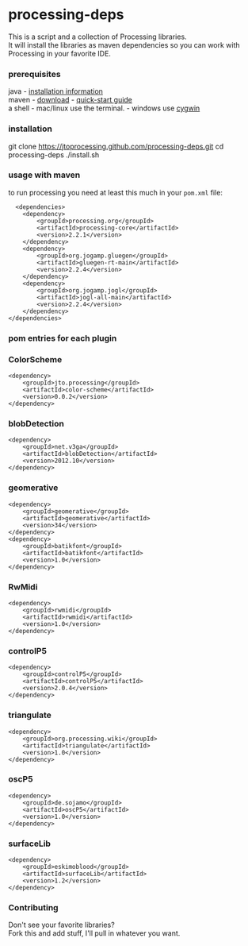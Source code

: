 # processing-deps
This is a script and a collection of Processing libraries.<br/>
It will install the libraries as maven dependencies so you can work with Processing in your favorite IDE.

### prerequisites
java - [installation information](http://docs.oracle.com/javase/8/docs/technotes/guides/install/install_overview.html)<br/>
maven - [download](http://maven.apache.org/download.cgi) -
[quick-start guide](http://maven.apache.org/run-maven/index.html#Quick_Start)<br/>
a shell - mac/linux use the terminal. - windows use [cygwin](https://www.cygwin.com/)

### installation
git clone https://jtoprocessing.github.com/processing-deps.git
cd processing-deps
./install.sh

### usage with maven
to run processing you need at least this much in your <code>pom.xml</code> file:
<pre><code>  &lt;dependencies&gt;
	&lt;dependency&gt;
		&lt;groupId&gt;processing.org&lt;/groupId&gt;
		&lt;artifactId&gt;processing-core&lt;/artifactId&gt;
		&lt;version&gt;2.2.1&lt;/version&gt;
	&lt;/dependency&gt;
	&lt;dependency&gt;
		&lt;groupId&gt;org.jogamp.gluegen&lt;/groupId&gt;
		&lt;artifactId&gt;gluegen-rt-main&lt;/artifactId&gt;
		&lt;version&gt;2.2.4&lt;/version&gt;
	&lt;/dependency&gt;
	&lt;dependency&gt;
		&lt;groupId&gt;org.jogamp.jogl&lt;/groupId&gt;
		&lt;artifactId&gt;jogl-all-main&lt;/artifactId&gt;
		&lt;version&gt;2.2.4&lt;/version&gt;
	&lt;/dependency&gt;
&lt;/dependencies&gt;</code></pre>

### pom entries for each plugin

### ColorScheme
<pre><code>&lt;dependency&gt;
	&lt;groupId&gt;jto.processing&lt;/groupId&gt;
	&lt;artifactId&gt;color-scheme&lt;/artifactId&gt;
	&lt;version&gt;0.0.2&lt;/version&gt;
&lt;/dependency&gt;</code></pre>

### blobDetection
<pre><code>&lt;dependency&gt;
	&lt;groupId&gt;net.v3ga&lt;/groupId&gt;
	&lt;artifactId&gt;blobDetection&lt;/artifactId&gt;
	&lt;version&gt;2012.10&lt;/version&gt;
&lt;/dependency&gt;</code></pre>

### geomerative
<pre><code>&lt;dependency&gt;
	&lt;groupId&gt;geomerative&lt;/groupId&gt;
	&lt;artifactId&gt;geomerative&lt;/artifactId&gt;
	&lt;version&gt;34&lt;/version&gt;
&lt;/dependency&gt;
&lt;dependency&gt;
	&lt;groupId&gt;batikfont&lt;/groupId&gt;
	&lt;artifactId&gt;batikfont&lt;/artifactId&gt;
	&lt;version&gt;1.0&lt;/version&gt;
&lt;/dependency&gt;</code></pre>

### RwMidi
<pre><code>&lt;dependency&gt;
	&lt;groupId&gt;rwmidi&lt;/groupId&gt;
	&lt;artifactId&gt;rwmidi&lt;/artifactId&gt;
	&lt;version&gt;1.0&lt;/version&gt;
&lt;/dependency&gt;</code></pre>

### controlP5
<pre><code>&lt;dependency&gt;
	&lt;groupId&gt;controlP5&lt;/groupId&gt;
	&lt;artifactId&gt;controlP5&lt;/artifactId&gt;
	&lt;version&gt;2.0.4&lt;/version&gt;
&lt;/dependency&gt;</code></pre>

### triangulate
<pre><code>&lt;dependency&gt;
	&lt;groupId&gt;org.processing.wiki&lt;/groupId&gt;
	&lt;artifactId&gt;triangulate&lt;/artifactId&gt;
	&lt;version&gt;1.0&lt;/version&gt;
&lt;/dependency&gt;</code></pre>

### oscP5
<pre><code>&lt;dependency&gt;
	&lt;groupId&gt;de.sojamo&lt;/groupId&gt;
	&lt;artifactId&gt;oscP5&lt;/artifactId&gt;
	&lt;version&gt;1.0&lt;/version&gt;
&lt;/dependency&gt;</code></pre>

### surfaceLib
<pre><code>&lt;dependency&gt;
	&lt;groupId&gt;eskimoblood&lt;/groupId&gt;
	&lt;artifactId&gt;surfaceLib&lt;/artifactId&gt;
	&lt;version&gt;1.2&lt;/version&gt;
&lt;/dependency&gt;</code></pre>

### Contributing
Don't see your favorite libraries?<br/>
Fork this and add stuff, I'll pull in whatever you want.
